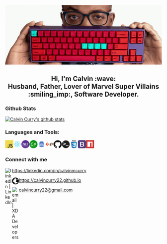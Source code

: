 <img src="https://github.com/calvincurry22/calvincurry22/blob/master/CC-Covergif.gif" />

<h2 align="center">
  Hi, I'm Calvin :wave:<br>
  Husband, Father, Lover of Marvel Super Villains :smiling_imp:, Software Developer.
</h2>

### Github Stats

[![Calvin Curry's github stats](https://github-readme-stats.vercel.app/api?username=calvincurry22&count_private=true&hide=stars,issues,contribs&show_icons=true&theme=blue-green&count_private=true)](https://github.com/anuraghazra/github-readme-stats)
<br>
### Languages and Tools:
<img align="left" alt="JavaScript" width="26px" src="https://raw.githubusercontent.com/github/explore/80688e429a7d4ef2fca1e82350fe8e3517d3494d/topics/javascript/javascript.png" />
<img align="left" alt="React" width="26px" src="https://raw.githubusercontent.com/github/explore/80688e429a7d4ef2fca1e82350fe8e3517d3494d/topics/react/react.png" />
<img align="left" alt=".NET" width="26px" src="https://raw.githubusercontent.com/github/explore/80688e429a7d4ef2fca1e82350fe8e3517d3494d/topics/dotnet/dotnet.png" />
<img align="left" alt="C#" width="26px" src="https://raw.githubusercontent.com/github/explore/80688e429a7d4ef2fca1e82350fe8e3517d3494d/topics/csharp/csharp.png" />
<img align="left" alt="SQL" width="26px" src="https://raw.githubusercontent.com/github/explore/80688e429a7d4ef2fca1e82350fe8e3517d3494d/topics/sql/sql.png" />
<img align="left" alt="Git" width="26px" src="https://raw.githubusercontent.com/github/explore/80688e429a7d4ef2fca1e82350fe8e3517d3494d/topics/git/git.png" />
<img align="left" alt="GitHub" width="26px" src="https://raw.githubusercontent.com/github/explore/78df643247d429f6cc873026c0622819ad797942/topics/github/github.png" />
<img align="left" alt="Terminal" width="26px" src="https://raw.githubusercontent.com/github/explore/80688e429a7d4ef2fca1e82350fe8e3517d3494d/topics/terminal/terminal.png" />
<img align="left" alt="CSS3" width="26px" src="https://raw.githubusercontent.com/github/explore/80688e429a7d4ef2fca1e82350fe8e3517d3494d/topics/css/css.png"/>
<img align="left" alt="Bootstrap" width="26px" src="https://raw.githubusercontent.com/github/explore/80688e429a7d4ef2fca1e82350fe8e3517d3494d/topics/bootstrap/bootstrap.png" />
<img aligh="left" alt="NPM" width="26px" src="https://raw.githubusercontent.com/github/explore/80688e429a7d4ef2fca1e82350fe8e3517d3494d/topics/npm/npm.png" />

### Connect with me

[<img align="left" alt="linkedin | LinkedIn" width="22px" src="https://cdn.jsdelivr.net/npm/simple-icons@v3/icons/linkedin.svg" />][linkedin]  <a href="https://linkedin.com/in/calvinmcurry">https://linkedin.com/in/calvinmcurry</a>
                                                                                                                                                                                                                                                        
[<img align="left" alt="portfolio | XDA Developers" width="22px" src="https://raw.githubusercontent.com/iconic/open-iconic/master/svg/globe.svg" />][website]
<a href="https://calvincurry22.github.io">https://calvincurry22.github.io</a>
<br>

<img align="left" alt="email | XDA Developers" width="22px" src="https://cdn.jsdelivr.net/npm/simple-icons@3.8.0/icons/mail-dot-ru.svg" />
<a href="mailto:calvincurry22@gmail.com">calvincurry22@gmail.com</a>

[website]: https://calvincurry22.github.io
[linkedin]: https://linkedin.com/in/calvinmcurry

<!--
**calvincurry22/calvincurry22** is a ✨ _special_ ✨ repository because its `README.md` (this file) appears on your GitHub profile.

Here are some ideas to get you started:

- 🔭 I’m currently working on ...
- 🌱 I’m currently learning ...
- 👯 I’m looking to collaborate on ...
- 🤔 I’m looking for help with ...
- 💬 Ask me about ...
- 📫 How to reach me: ...
- 😄 Pronouns: ...
- ⚡ Fun fact: ...
github stats tracker markdown below:
[![Contribution Stats](https://github-contribution-stats.vercel.app/api/?username=calvincurry22)](https://github.com/LordDashMe/github-contribution-stats/)

[![Calvin Curry's github stats](https://github-readme-stats.vercel.app/api?username=calvincurry22&count_private=true&hide=stars&show_icons=true&theme=radical)](https://github.com/anuraghazra/github-readme-stats)

-->
